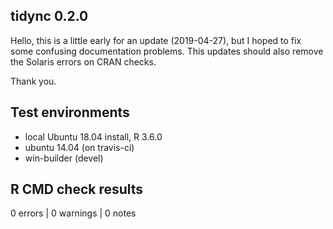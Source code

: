 ## tidync 0.2.0

Hello, this is a little early for an update (2019-04-27), but I hoped to fix some
confusing documentation problems. This updates should also remove the Solaris errors 
on CRAN checks. 

Thank you. 

## Test environments
* local Ubuntu 18.04 install, R 3.6.0
* ubuntu 14.04 (on travis-ci)
* win-builder (devel)

## R CMD check results

0 errors | 0 warnings | 0 notes

